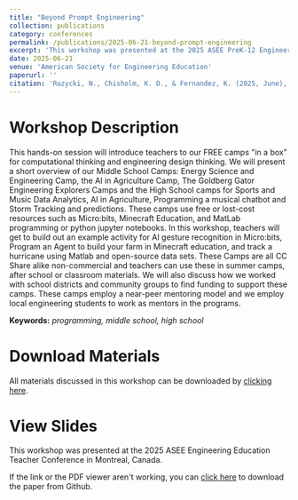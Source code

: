 ```yaml
---
title: "Beyond Prompt Engineering"
collection: publications
category: conferences
permalink: /publications/2025-06-21-beyond-prompt-engineering
excerpt: 'This workshop was presented at the 2025 ASEE PreK-12 Engineering Education Teacher Conference in Montreal, Canada.'
date: 2025-06-21
venue: 'American Society for Engineering Education'
paperurl: ''
citation: 'Ruzycki, N., Chisholm, K. D., & Fernandez, K. (2025, June), <i>Beyond Promnpt Engineering</i>. Workshop presented at the 2025 ASEE PreK-12 Engineering Education Teacher in Montreal, Canada.'
---
```


Workshop Description
======
This hands-on session will introduce teachers to our FREE camps "in a box" for computational thinking and engineering design thinking. We will present a short overview of our Middle School Camps: Energy Science and Engineering Camp, the AI in Agriculture Camp, The Goldberg Gator Engineering Explorers Camps and the High School camps for Sports and Music Data Analytics, AI in Agriculture, Programming a musical chatbot and Storm Tracking and predictions. These camps use free or lost-cost resources such as Micro:bits, Minecraft Education, and MatLab programming or python jupyter notebooks. In this workshop, teachers will get to build out an example activity for AI gesture recognition in Micro:bits, Program an Agent to build your farm in Minecraft education, and track a hurricane using Matlab and open-source data sets. These Camps are all CC Share alike non-commercial and teachers can use these in summer camps, after school or classroom materials. We will also discuss how we worked with school districts and community groups to find funding to support these camps. These camps employ a near-peer mentoring model and we employ local engineering students to work as mentors in the programs.

**Keywords:** *programming, middle school, high school*

Download Materials
======
All materials discussed in this workshop can be downloaded by [clicking here](https://www.dropbox.com/scl/fo/6lb4g4zf06epjyfgnt8c9/AHwuvrSKWbamdv_WqeKKwUA?dl=0&rlkey=zxwijshumpb5280fmsvbqqd1y).

View Slides
======
This workshop was presented at the 2025 ASEE Engineering Education Teacher Conference in Montreal, Canada.

If the link or the PDF viewer aren't working, you can [click here](https://github.com/KassSTEM/KassSTEM.github.io/blob/55700a674e3895d0678245c48819eb59683d8b4a/files/ASEE_2025_PreK-12_Engineering_Education_Teacher_Conference_Workshop_Beyond_Prompt_Engineering.pdf) to download the paper from Github.

<object id=paper data="/files/ASEE_2025_PreK-12_Engineering_Education_Teacher_Conference_Workshop_Beyond_Prompt_Engineering.pdf" width="1000" height="1000" type='application/pdf'></object>
